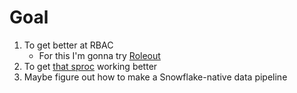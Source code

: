 # Goal

1. To get better at RBAC
    - For this I'm gonna try [Roleout](https://github.com/Snowflake-Labs/roleout?tab=readme-ov-file) 
1. To get [that sproc](https://hakkoda.atlassian.net/wiki/x/AYB5Pw) working better
2. Maybe figure out how to make a Snowflake-native data pipeline
